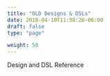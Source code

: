 ```yaml
---
title: "OLD Designs & DSLs"
date: 2018-04-10T11:58:26-06:00
draft: false
type: "page"

weight: 50
---
```


Design and DSL Reference



